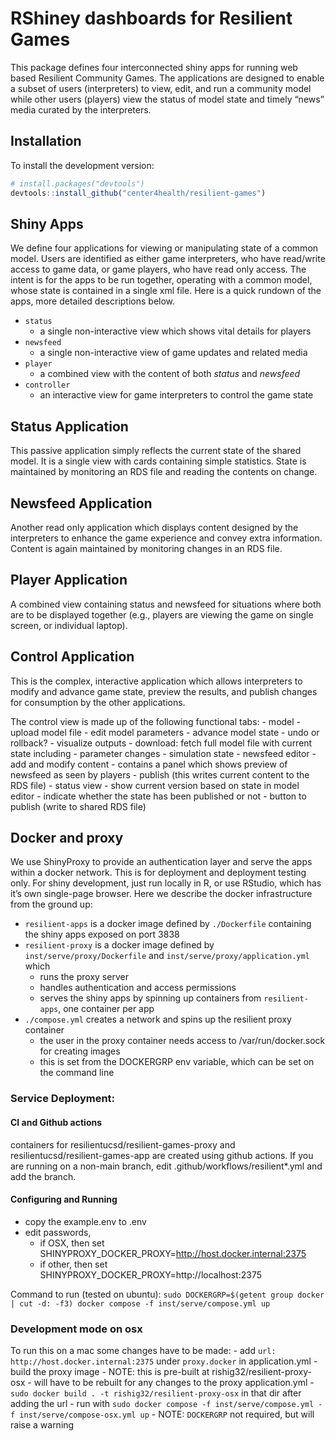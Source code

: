 
<!-- README.md is generated from README.Rmd. Please edit that file -->

# RShiney dashboards for Resilient Games

<!-- badges: start -->
<!-- badges: end -->

This package defines four interconnected shiny apps for running web
based Resilient Community Games. The applications are designed to enable
a subset of users (interpreters) to view, edit, and run a community
model while other users (players) view the status of model state and
timely “news” media curated by the interpreters.

## Installation

To install the development version:

``` r
# install.packages("devtools")
devtools::install_github("center4health/resilient-games")
```

## Shiny Apps

We define four applications for viewing or manipulating state of a
common model. Users are identified as either game interpreters, who have
read/write access to game data, or game players, who have read only
access. The intent is for the apps to be run together, operating with a
common model, whose state is contained in a single xml file. Here is a
quick rundown of the apps, more detailed descriptions below.

- `status`
  - a single non-interactive view which shows vital details for players
- `newsfeed`
  - a single non-interactive view of game updates and related media
- `player`
  - a combined view with the content of both *status* and *newsfeed*
- `controller`
  - an interactive view for game interpreters to control the game state

## Status Application

This passive application simply reflects the current state of the shared
model. It is a single view with cards containing simple statistics.
State is maintained by monitoring an RDS file and reading the contents
on change.

## Newsfeed Application

Another read only application which displays content designed by the
interpreters to enhance the game experience and convey extra
information. Content is again maintained by monitoring changes in an RDS
file.

## Player Application

A combined view containing status and newsfeed for situations where both
are to be displayed together (e.g., players are viewing the game on
single screen, or individual laptop).

## Control Application

This is the complex, interactive application which allows interpreters
to modify and advance game state, preview the results, and publish
changes for consumption by the other applications.

The control view is made up of the following functional tabs: - model -
upload model file - edit model parameters - advance model state - undo
or rollback? - visualize outputs - download: fetch full model file with
current state including - parameter changes - simulation state -
newsfeed editor - add and modify content - contains a panel which shows
preview of newsfeed as seen by players - publish (this writes current
content to the RDS file) - status view - show current version based on
state in model editor - indicate whether the state has been published or
not - button to publish (write to shared RDS file)

## Docker and proxy

We use ShinyProxy to provide an authentication layer and serve the apps
within a docker network. This is for deployment and deployment testing
only. For shiny development, just run locally in R, or use RStudio,
which has it’s own single-page browser. Here we describe the docker
infrastructure from the ground up:

- `resilient-apps` is a docker image defined by `./Dockerfile`
  containing the shiny apps exposed on port 3838
- `resilient-proxy` is a docker image defined by
  `inst/serve/proxy/Dockerfile` and `inst/serve/proxy/application.yml`
  which
  - runs the proxy server
  - handles authentication and access permissions
  - serves the shiny apps by spinning up containers from
    `resilient-apps`, one container per app
- `./compose.yml` creates a network and spins up the resilient proxy
  container
  - the user in the proxy container needs access to /var/run/docker.sock
    for creating images
  - this is set from the DOCKERGRP env variable, which can be set on the
    command line

### 
###  Service Deployment:  
#### CI and Github actions
 containers for resilientucsd/resilient-games-proxy and resilientucsd/resilient-games-app
 are created using github actions.
If you are running on a non-main branch, edit .github/workflows/resilient*.yml and add the branch.


#### Configuring and Running
* copy the example.env to .env
* edit passwords, 
    * if OSX, then set SHINYPROXY_DOCKER_PROXY=http://host.docker.internal:2375
    * if other, then set SHINYPROXY_DOCKER_PROXY=http://localhost:2375

Command to run (tested on ubuntu):
`sudo DOCKERGRP=$(getent group docker | cut -d: -f3) docker compose -f inst/serve/compose.yml up`

### Development mode on osx

To run this on a mac some changes have to be made: - add
`url: http://host.docker.internal:2375` under `proxy.docker` in
application.yml - build the proxy image - NOTE: this is pre-built at
rishig32/resilient-proxy-osx - will have to be rebuilt for any changes
to the proxy application.yml -
`sudo docker build . -t rishig32/resilient-proxy-osx` in that dir after
adding the url - run with
`sudo docker compose -f inst/serve/compose.yml -f inst/serve/compose-osx.yml up` -
NOTE: `DOCKERGRP` not required, but will raise a warning

